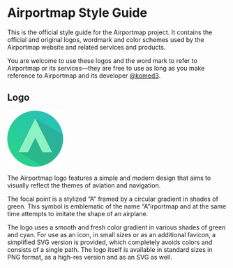 # Airportmap Style Guide

This is the official style guide for the Airportmap project. It contains the official and original logos, wordmark and color schemes used by the Airportmap website and related services and products.

You are welcome to use these logos and the word mark to refer to Airportmap or its services—they are free to use as long as you make reference to Airportmap and its developer [@komed3](https://github.com/komed3).

## Logo

![Official logo](./logo/logo_128x128.png)

The Airportmap logo features a simple and modern design that aims to visually reflect the themes of aviation and navigation.

The focal point is a stylized “A” framed by a circular gradient in shades of green. This symbol is emblematic of the name “A”irportmap and at the same time attempts to imitate the shape of an airplane.

The logo uses a smooth and fresh color gradient in various shades of green and cyan. For use as an icon, in small sizes or as an additional favicon, a simplified SVG version is provided, which completely avoids colors and consists of a single path. The logo itself is available in standard sizes in PNG format, as a high-res version and as an SVG as well.